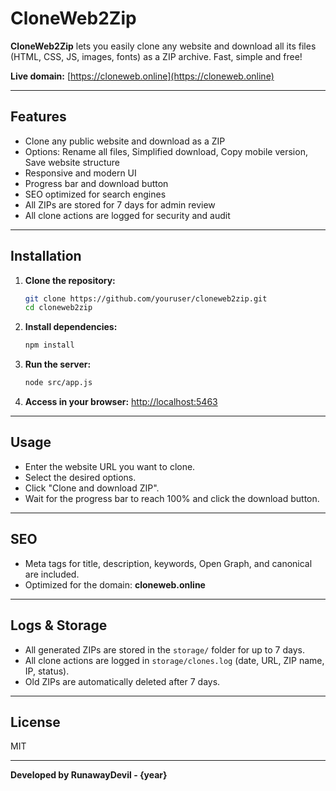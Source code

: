 # CloneWeb2Zip

**CloneWeb2Zip** lets you easily clone any website and download all its files (HTML, CSS, JS, images, fonts) as a ZIP archive. Fast, simple and free!

**Live domain:** [https://cloneweb.online](https://cloneweb.online)

---

## Features
- Clone any public website and download as a ZIP
- Options: Rename all files, Simplified download, Copy mobile version, Save website structure
- Responsive and modern UI
- Progress bar and download button
- SEO optimized for search engines
- All ZIPs are stored for 7 days for admin review
- All clone actions are logged for security and audit

---

## Installation

1. **Clone the repository:**
   ```bash
   git clone https://github.com/youruser/cloneweb2zip.git
   cd cloneweb2zip
   ```
2. **Install dependencies:**
   ```bash
   npm install
   ```
3. **Run the server:**
   ```bash
   node src/app.js
   ```
4. **Access in your browser:**
   [http://localhost:5463](http://localhost:5463)

---

## Usage
- Enter the website URL you want to clone.
- Select the desired options.
- Click "Clone and download ZIP".
- Wait for the progress bar to reach 100% and click the download button.

---

## SEO
- Meta tags for title, description, keywords, Open Graph, and canonical are included.
- Optimized for the domain: **cloneweb.online**

---

## Logs & Storage
- All generated ZIPs are stored in the `storage/` folder for up to 7 days.
- All clone actions are logged in `storage/clones.log` (date, URL, ZIP name, IP, status).
- Old ZIPs are automatically deleted after 7 days.

---

## License
MIT

---

**Developed by RunawayDevil - {year}** 